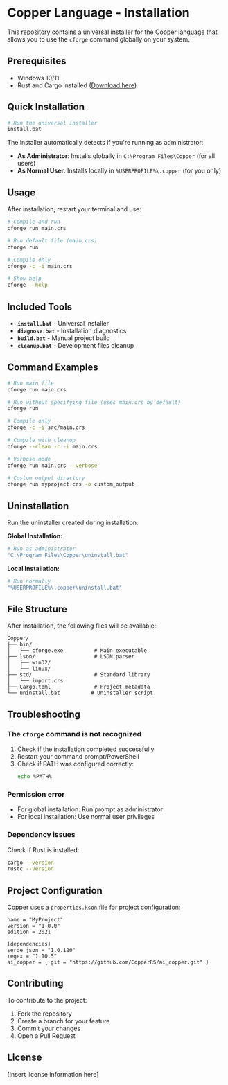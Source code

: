 # Copper Language - Installation

This repository contains a universal installer for the Copper language that allows you to use the `cforge` command globally on your system.

## Prerequisites

- Windows 10/11
- Rust and Cargo installed ([Download here](https://rustup.rs/))

## Quick Installation

```bash
# Run the universal installer
install.bat
```

The installer automatically detects if you're running as administrator:
- **As Administrator**: Installs globally in `C:\Program Files\Copper` (for all users)
- **As Normal User**: Installs locally in `%USERPROFILE%\.copper` (for you only)

## Usage

After installation, restart your terminal and use:

```bash
# Compile and run
cforge run main.crs

# Run default file (main.crs)
cforge run

# Compile only
cforge -c -i main.crs

# Show help
cforge --help
```

## Included Tools

- **`install.bat`** - Universal installer
- **`diagnose.bat`** - Installation diagnostics
- **`build.bat`** - Manual project build
- **`cleanup.bat`** - Development files cleanup

## Command Examples

```bash
# Run main file
cforge run main.crs

# Run without specifying file (uses main.crs by default)
cforge run

# Compile only
cforge -c -i src/main.crs

# Compile with cleanup
cforge --clean -c -i main.crs

# Verbose mode
cforge run main.crs --verbose

# Custom output directory
cforge run myproject.crs -o custom_output
```

## Uninstallation

Run the uninstaller created during installation:

**Global Installation:**
```bash
# Run as administrator
"C:\Program Files\Copper\uninstall.bat"
```

**Local Installation:**
```bash
# Run normally
"%USERPROFILE%\.copper\uninstall.bat"
```

## File Structure

After installation, the following files will be available:

```
Copper/
├── bin/
│   └── cforge.exe          # Main executable
├── lson/                   # LSON parser
│   ├── win32/
│   └── linux/
├── std/                    # Standard library
│   └── import.crs
├── Cargo.toml              # Project metadata
└── uninstall.bat          # Uninstaller script
```

## Troubleshooting

### The `cforge` command is not recognized
1. Check if the installation completed successfully
2. Restart your command prompt/PowerShell
3. Check if PATH was configured correctly:
   ```bash
   echo %PATH%
   ```

### Permission error
- For global installation: Run prompt as administrator
- For local installation: Use normal user privileges

### Dependency issues
Check if Rust is installed:
```bash
cargo --version
rustc --version
```

## Project Configuration

Copper uses a `properties.kson` file for project configuration:

```kson
name = "MyProject"
version = "1.0.0"
edition = 2021

[dependencies]
serde_json = "1.0.120"
regex = "1.10.5"
ai_copper = { git = "https://github.com/CopperRS/ai_copper.git" }
```

## Contributing

To contribute to the project:

1. Fork the repository
2. Create a branch for your feature
3. Commit your changes
4. Open a Pull Request

## License

[Insert license information here]